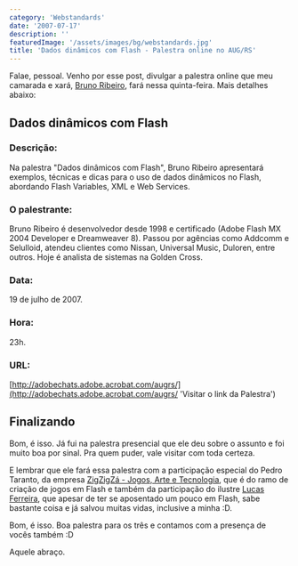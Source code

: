 ```yaml
---
category: 'Webstandards'
date: '2007-07-17'
description: ''
featuredImage: '/assets/images/bg/webstandards.jpg'
title: 'Dados dinâmicos com Flash - Palestra online no AUG/RS'
---
```


Falae, pessoal. Venho por esse post, divulgar a palestra online que meu camarada e xará, [Bruno Ribeiro](http://brunoribeiro.net/ 'Visitar o site do Bruno Ribeiro'), fará nessa quinta-feira. Mais detalhes abaixo:

## Dados dinâmicos com Flash

### Descrição:

Na palestra "Dados dinâmicos com Flash", Bruno Ribeiro apresentará exemplos, técnicas e dicas para o uso de dados dinâmicos no Flash, abordando Flash Variables, XML e Web Services.

### O palestrante:

Bruno Ribeiro é desenvolvedor desde 1998 e certificado (Adobe Flash MX 2004 Developer e Dreamweaver 8). Passou por agências como Addcomm e Selulloid, atendeu clientes como Nissan, Universal Music, Duloren, entre outros. Hoje é analista de sistemas na Golden Cross.

### Data:

19 de julho de 2007.

### Hora:

23h.

### URL:

[http://adobechats.adobe.acrobat.com/augrs/](http://adobechats.adobe.acrobat.com/augrs/ 'Visitar o link da Palestra')

## Finalizando

Bom, é isso. Já fui na palestra presencial que ele deu sobre o assunto e foi muito boa por sinal. Pra quem puder, vale visitar com toda certeza.

E lembrar que ele fará essa palestra com a participação especial do Pedro Taranto, da empresa [ZigZigZá - Jogos, Arte e Tecnologia](http://www.zigzigza.com.br), que é do ramo de criação de jogos em Flash e também da participação do ilustre [Lucas Ferreira](http://blog.lucasferreira.com/), que apesar de ter se aposentado um pouco em Flash, sabe bastante coisa e já salvou muitas vidas, inclusive a minha :D.

Bom, é isso. Boa palestra para os três e contamos com a presença de vocês também :D

Aquele abraço.
